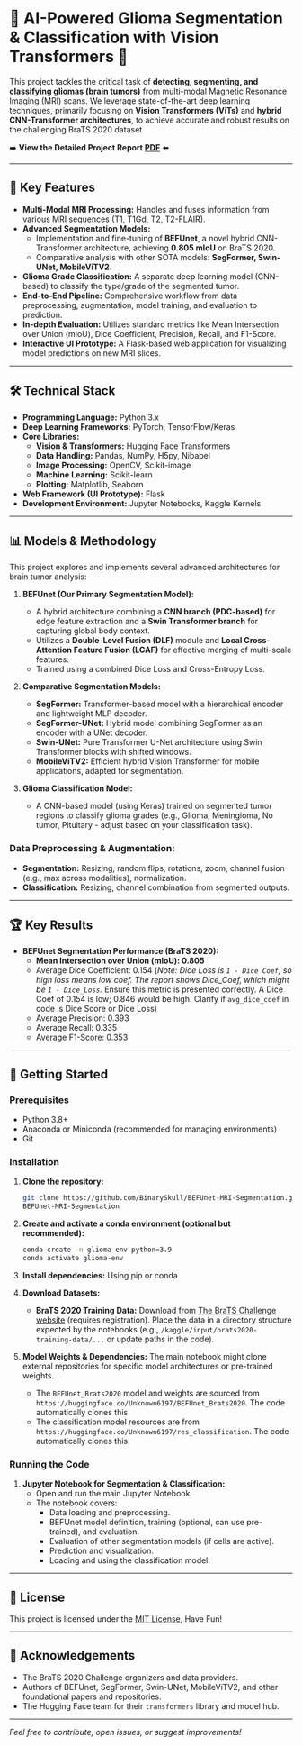 # 🧠 AI-Powered Glioma Segmentation & Classification with Vision Transformers 🚀


This project tackles the critical task of **detecting, segmenting, and classifying gliomas (brain tumors)** from multi-modal Magnetic Resonance Imaging (MRI) scans. We leverage state-of-the-art deep learning techniques, primarily focusing on **Vision Transformers (ViTs)** and **hybrid CNN-Transformer architectures**, to achieve accurate and robust results on the challenging BraTS 2020 dataset.

➡️ **View the Detailed Project Report [PDF](./Report.pdf)** ⬅️

---

## 🌟 Key Features

*   **Multi-Modal MRI Processing:** Handles and fuses information from various MRI sequences (T1, T1Gd, T2, T2-FLAIR).
*   **Advanced Segmentation Models:**
    *   Implementation and fine-tuning of **BEFUnet**, a novel hybrid CNN-Transformer architecture, achieving **0.805 mIoU** on BraTS 2020.
    *   Comparative analysis with other SOTA models: **SegFormer, Swin-UNet, MobileViTV2**.
*   **Glioma Grade Classification:** A separate deep learning model (CNN-based) to classify the type/grade of the segmented tumor.
*   **End-to-End Pipeline:** Comprehensive workflow from data preprocessing, augmentation, model training, and evaluation to prediction.
*   **In-depth Evaluation:** Utilizes standard metrics like Mean Intersection over Union (mIoU), Dice Coefficient, Precision, Recall, and F1-Score.
*   **Interactive UI Prototype:** A Flask-based web application for visualizing model predictions on new MRI slices.

---

## 🛠️ Technical Stack

*   **Programming Language:** Python 3.x
*   **Deep Learning Frameworks:** PyTorch, TensorFlow/Keras
*   **Core Libraries:**
    *   **Vision & Transformers:** Hugging Face Transformers
    *   **Data Handling:** Pandas, NumPy, H5py, Nibabel
    *   **Image Processing:** OpenCV, Scikit-image
    *   **Machine Learning:** Scikit-learn
    *   **Plotting:** Matplotlib, Seaborn
*   **Web Framework (UI Prototype):** Flask
*   **Development Environment:** Jupyter Notebooks, Kaggle Kernels

---

## 📊 Models & Methodology

This project explores and implements several advanced architectures for brain tumor analysis:

1.  **BEFUnet (Our Primary Segmentation Model):**
    *   A hybrid architecture combining a **CNN branch (PDC-based)** for edge feature extraction and a **Swin Transformer branch** for capturing global body context.
    *   Utilizes a **Double-Level Fusion (DLF)** module and **Local Cross-Attention Feature Fusion (LCAF)** for effective merging of multi-scale features.
    *   Trained using a combined Dice Loss and Cross-Entropy Loss.

2.  **Comparative Segmentation Models:**
    *   **SegFormer:** Transformer-based model with a hierarchical encoder and lightweight MLP decoder.
    *   **SegFormer-UNet:** Hybrid model combining SegFormer as an encoder with a UNet decoder.
    *   **Swin-UNet:** Pure Transformer U-Net architecture using Swin Transformer blocks with shifted windows.
    *   **MobileViTV2:** Efficient hybrid Vision Transformer for mobile applications, adapted for segmentation.

3.  **Glioma Classification Model:**
    *   A CNN-based model (using Keras) trained on segmented tumor regions to classify glioma grades (e.g., Glioma, Meningioma, No tumor, Pituitary - adjust based on your classification task).

### Data Preprocessing & Augmentation:
*   **Segmentation:** Resizing, random flips, rotations, zoom, channel fusion (e.g., max across modalities), normalization.
*   **Classification:** Resizing, channel combination from segmented outputs.

---

## 🏆 Key Results

*   **BEFUnet Segmentation Performance (BraTS 2020):**
    *   **Mean Intersection over Union (mIoU): 0.805**
    *   Average Dice Coefficient: 0.154 (*Note: Dice Loss is `1 - Dice Coef`, so high loss means low coef. The report shows Dice_Coef, which might be `1 - Dice_Loss`.* Ensure this metric is presented correctly. A Dice Coef of 0.154 is low; 0.846 would be high. Clarify if `avg_dice_coef` in code is Dice Score or Dice Loss)
    *   Average Precision: 0.393
    *   Average Recall: 0.335
    *   Average F1-Score: 0.353

---

## 🚀 Getting Started

### Prerequisites

*   Python 3.8+
*   Anaconda or Miniconda (recommended for managing environments)
*   Git

### Installation

1.  **Clone the repository:**
    ```bash
    git clone https://github.com/BinarySkull/BEFUnet-MRI-Segmentation.git
    BEFUnet-MRI-Segmentation
    ```

2.  **Create and activate a conda environment (optional but recommended):**
    ```bash
    conda create -n glioma-env python=3.9
    conda activate glioma-env
    ```

3.  **Install dependencies:**
    Using pip or conda
    
5.  **Download Datasets:**
    *   **BraTS 2020 Training Data:** Download from [The BraTS Challenge website](https://www.med.upenn.edu/cbica/brats2020/registration.html) (requires registration). Place the data in a directory structure expected by the notebooks (e.g., `/kaggle/input/brats2020-training-data/...` or update paths in the code).

6.  **Model Weights & Dependencies:**
    The main notebook might clone external repositories for specific model architectures or pre-trained weights.
    *   The `BEFUnet_Brats2020` model and weights are sourced from `https://huggingface.co/Unknown6197/BEFUnet_Brats2020`. The code automatically clones this.
    *   The classification model resources are from `https://huggingface.co/Unknown6197/res_classification`. The code automatically clones this.


### Running the Code

1.  **Jupyter Notebook for Segmentation & Classification:**
    *   Open and run the main Jupyter Notebook.
    *   The notebook covers:
        *   Data loading and preprocessing.
        *   BEFUnet model definition, training (optional, can use pre-trained), and evaluation.
        *   Evaluation of other segmentation models (if cells are active).
        *   Prediction and visualization.
        *   Loading and using the classification model.

---

## 📜 License

This project is licensed under the [MIT License](https://opensource.org/licenses/MIT), Have Fun!

---

## 🙏 Acknowledgements

*   The BraTS 2020 Challenge organizers and data providers.
*   Authors of BEFUnet, SegFormer, Swin-UNet, MobileViTV2, and other foundational papers and repositories.
*   The Hugging Face team for their `transformers` library and model hub.

---

*Feel free to contribute, open issues, or suggest improvements!*
